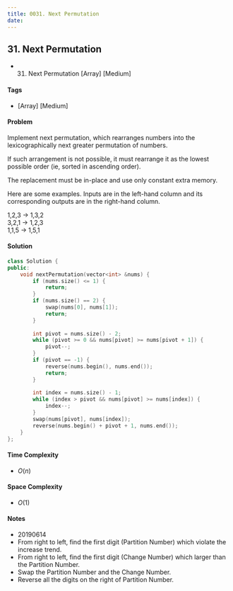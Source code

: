 ```yaml
---
title: 0031. Next Permutation
date: 
---
```


## 31. Next Permutation
- 31. Next Permutation [Array] [Medium]

#### Tags
- [Array] [Medium]

#### Problem
Implement next permutation, which rearranges numbers into the lexicographically next greater permutation of numbers.

If such arrangement is not possible, it must rearrange it as the lowest possible order (ie, sorted in ascending order).

The replacement must be in-place and use only constant extra memory.

Here are some examples. Inputs are in the left-hand column and its corresponding outputs are in the right-hand column.

1,2,3 → 1,3,2  
3,2,1 → 1,2,3  
1,1,5 → 1,5,1  

#### Solution
``` C++
class Solution {
public:
    void nextPermutation(vector<int> &nums) {
        if (nums.size() <= 1) {
            return;
        }
        if (nums.size() == 2) {
            swap(nums[0], nums[1]);
            return;
        }
        
        int pivot = nums.size() - 2;
        while (pivot >= 0 && nums[pivot] >= nums[pivot + 1]) {
            pivot--;
        }
        if (pivot == -1) {
            reverse(nums.begin(), nums.end());
            return;
        }
        
        int index = nums.size() - 1;
        while (index > pivot && nums[pivot] >= nums[index]) {
            index--;
        }
        swap(nums[pivot], nums[index]);
        reverse(nums.begin() + pivot + 1, nums.end());
    }
};
```

#### Time Complexity
- $O(n)$

#### Space Complexity
- $O(1)$

#### Notes
- 20190614
- From right to left, find the first digit (Partition Number) which violate the increase trend.
- From right to left, find the first digit (Change Number) which larger than the Partition Number.
- Swap the Partition Number and the Change Number.
- Reverse all the digits on the right of Partition Number.
